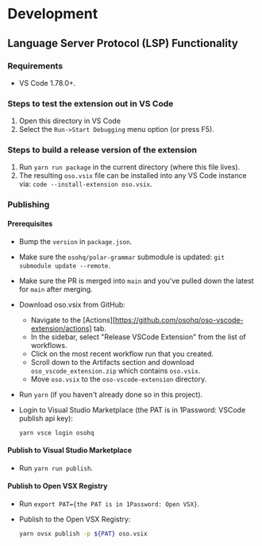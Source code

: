 # Development

## Language Server Protocol (LSP) Functionality

### Requirements

- VS Code 1.78.0+.

### Steps to test the extension out in VS Code

1. Open this directory in VS Code
2. Select the `Run->Start Debugging` menu option (or press  F5).

### Steps to build a release version of the extension

1. Run `yarn run package` in the current directory (where
   this file lives).
2. The resulting `oso.vsix` file can be installed into any VS Code
   instance via: `code --install-extension oso.vsix`.

### Publishing

#### Prerequisites

- Bump the `version` in `package.json`.
- Make sure the `osohq/polar-grammar` submodule is updated: `git submodule update --remote`.
- Make sure the PR is merged into `main` and you've pulled down the latest for `main` after merging.
- Download oso.vsix from GitHub:
   - Navigate to the [Actions][https://github.com/osohq/oso-vscode-extension/actions] tab.
   - In the sidebar, select "Release VSCode Extension" from the list of workflows.
   - Click on the most recent workflow run that you created.
   - Scroll down to the Artifacts section and download `oso_vscode_extension.zip` which contains `oso.vsix`.
   - Move `oso.vsix` to the `oso-vscode-extension` directory.
- Run `yarn` (if you haven't already done so in this project).
- Login to Visual Studio Marketplace (the PAT is in 1Password: VSCode publish
  api key):

   ```console
   yarn vsce login osohq
   ```

#### Publish to Visual Studio Marketplace

- Run `yarn run publish`.

#### Publish to Open VSX Registry

- Run `export PAT={the PAT is in 1Password: Open VSX}`.
- Publish to the Open VSX Registry:

   ```bash
   yarn ovsx publish -p ${PAT} oso.vsix
   ```
